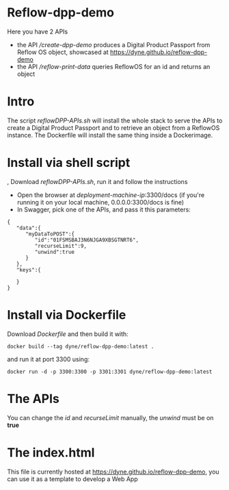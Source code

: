 # Reflow-dpp-demo

Here you have 2 APIs
* the API */create-dpp-demo* produces a Digital Product Passport from Reflow OS object, showcased at https://dyne.github.io/reflow-dpp-demo 
* the API */reflow-print-data* queries ReflowOS for an id and returns an object

# Intro

The script *reflowDPP-APIs.sh* will install the whole stack to serve the APIs to create a  Digital Product Passport and to retrieve an object from a ReflowOS instance. The Dockerfile will install the same thing inside a Dockerimage.

# Install via shell script

, Download *reflowDPP-APIs.sh*, run it and follow the instructions 

* Open the browser at *deployment-machine-ip*:3300/docs (if you're running it on your local machine, 0.0.0.0:3300/docs is fine)
* In Swagger, pick one of the APIs, and pass it this parameters: 

```
{
   "data":{
      "myDataToPOST":{
         "id":"01FSMSBAJ3N6NJGA9XBSGTNRT6",
         "recurseLimit":9,
         "unwind":true
      }
   },
   "keys":{
      
   }
}
```

# Install via Dockerfile

Download *Dockerfile* and then build it with: 

```
docker build --tag dyne/reflow-dpp-demo:latest .
```

and run it at port 3300 using:

```
docker run -d -p 3300:3300 -p 3301:3301 dyne/reflow-dpp-demo:latest
```


# The APIs

You can change the *id* and *recurseLimit* manually, the *unwind* must be on **true**

# The index.html

This file is currently hosted at https://dyne.github.io/reflow-dpp-demo, you can use it as a template to develop a Web App
